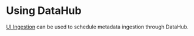 # Using DataHub

[UI Ingestion](../../docs/ui-ingestion.md) can be used to schedule metadata ingestion through DataHub.
